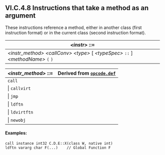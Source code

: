## VI.C.4.8 Instructions that take a method as an argument

These instructions reference a method, either in another class (first instruction format) or in the current class (second instruction format).

 | _\<instr\>_ ::=
 | ----
 | _\<instr_method\>_ _\<callConv\>_ _\<type\>_ [ _\<typeSpec\>_ `::` ] _\<methodName\>_ `(` <parameters> `)`

 | _\<instr_method\>_ ::= | Derived from [`opcode.def`](vi.c.2-cil-opcode-descriptions.md#opcode-def)
 | ---- | ----
 | `call`
 | \| `callvirt`
 | \| `jmp`
 | \| `ldftn`
 | \| `ldvirtftn`
 | \| `newobj`

#### Examples:

 ```ilasm
 call instance int32 C.D.E::X(class W, native int)
 ldftn vararg char F(...)    // Global Function F
 ```
